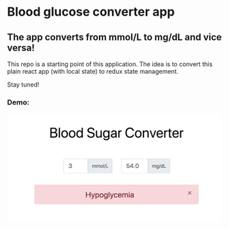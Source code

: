 # Blood glucose converter app

## The app converts from mmol/L to mg/dL and vice versa!

This repo is a starting point of this application. The idea is to convert this plain react app (with local state) to redux state management.

Stay tuned!

### Demo:

<img alt="Demo of Blood glucose converter app" src="Blood_Glucose_Converter.png">
